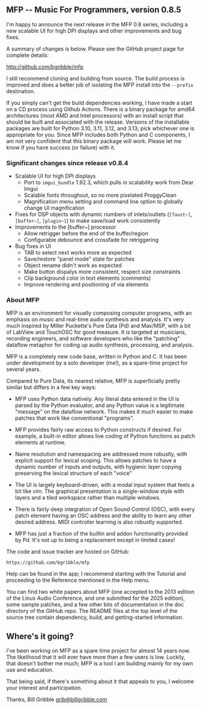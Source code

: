 ## MFP -- Music For Programmers, version 0.8.5

I'm happy to announce the next release in the MFP 0.8 series,
including a new scalable UI for high DPI displays and other
improvements and bug fixes.

A summary of changes is below.  Please see the GitHub project page
for complete details:

  http://github.com/bgribble/mfp

I still recommend cloning and building from source. The build
process is improved and does a better job of isolating the MFP
install into the `--prefix` destination.

If you simply can't get the build dependencies working, I have
made a start on a CD process using Github Actions. There is a
binary package for amd64 architectures (most AMD and Intel
processors) with an install script that should be built and
associated with the release. Versions of the installable packages
are built for Python 3.10, 3.11, 3.12, and 3.13; pick whichever
one is appropriate for you. Since MFP includes both Python and C
components, I am not very confident that this binary package will
work. Please let me know if you have success (or failure) with
it.


### Significant changes since release v0.8.4

* Scalable UI for high DPI displays
    * Port to `imgui_bundle` 1.92.3, which pulls in scalability work
      from Dear Imgui
    * Scalable fonts throughout, so no more pixelated ProggyClean
    * Magnification menu setting and command line option to globally
      change UI magnification
* Fixes for DSP objects with dynamic numbers of inlets/outlets (`[faust~]`,
  `[buffer~]`, `[plugin~]`) to make save/load work consistently
* Improvements to the [buffer~] processor
    * Allow retrigger before the end of the buffer/region
    * Configurable debounce and crossfade for retriggering
* Bug fixes in UI
    * TAB to select next works more as expected
    * Save/restore "panel mode" state for patches
    * Object rename didn't work as expected
    * Make button dispalys more consistent, respect size constraints
    * Clip background color in text elements (comments)
    * Improve rendering and positioning of via elements


### About MFP

MFP is an environment for visually composing computer programs,
with an emphasis on music and real-time audio synthesis and
analysis.  It's very much inspired by Miller Puckette's Pure Data
(Pd) and Max/MSP, with a bit of LabView and TouchOSC for good
measure.  It is targeted at musicians, recording engineers, and
software developers who like the "patching" dataflow metaphor for
coding up audio synthesis, processing, and analysis.

MFP is a completely new code base, written in Python and C. It
has been under development by a solo developer (me!), as a
spare-time project for several years.

Compared to Pure Data, its nearest relative, MFP is superficially
pretty similar but differs in a few key ways:

 * MFP uses Python data natively.  Any literal data entered in the
   UI is parsed by the Python evaluator, and any Python value is a
   legitimate "message" on the dataflow network. This makes it much
   easier to make patches that work like conventional "programs".

 * MFP provides fairly raw access to Python constructs if
   desired. For example, a built-in editor allows live coding of
   Python functions as patch elements at runtime.

 * Name resolution and namespacing are addressed more robustly,
   with explicit support for lexical scoping.  This allows patches
   to have a dynamic number of inputs and outputs, with hygienic
   layer copying preserving the lexical structure of each "voice"

 * The UI is largely keyboard-driven, with a modal input system
   that feels a bit like vim.  The graphical presentation is a
   single-window style with layers and a tiled workspace rather
   than multiple windows.

 * There is fairly deep integration of Open Sound Control (OSC), with
   every patch element having an OSC address and the ability to learn
   any other desired address.  MIDI controller learning is also robustly
   supported.

 * MFP has just a fraction of the builtin and addon functionality
   provided by Pd.  It's not up to being a replacement except in
   limited cases!

The code and issue tracker are hosted on GitHub:

    https://github.com/bgribble/mfp

Help can be found in the app; I recommend starting with the
Tutorial and proceeding to the Reference mentioned in the Help
menu.

You can find two white papers about MFP (one accepted to the 2013
edition of the Linux Audio Conference, and one submitted for the
2025 edition), some sample patches, and a few other bits of
documentation in the doc directory of the GitHub repo.  The
README files at the top level of the source tree contain
dependency, build, and getting-started information.

Where's it going?
----------------------------------------

I've been working on MFP as a spare time project for almost 14
years now.  The likelihood that it will ever have more than a few
users is low.  Luckily, that doesn't bother me much; MFP is a
tool I am building mainly for my own use and education.

That being said, if there's something about it that appeals to
you, I welcome your interest and participation.

Thanks,
Bill Gribble <grib@billgribble.com>




